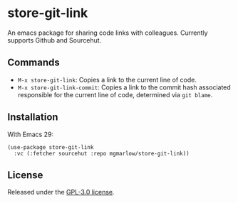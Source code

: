# store-git-link

An emacs package for sharing code links with colleagues. Currently supports Github and Sourcehut.

## Commands

- `M-x store-git-link`: Copies a link to the current line of code.
- `M-x store-git-link-commit`: Copies a link to the commit hash associated responsible for the current line of code, determined via `git blame`.

## Installation

With Emacs 29:

```elisp
(use-package store-git-link
  :vc (:fetcher sourcehut :repo mgmarlow/store-git-link))
```

## License

Released under the [GPL-3.0 license](./LICENSE).
